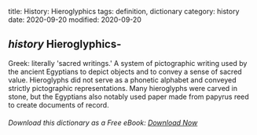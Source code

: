title: History: Hieroglyphics
tags: definition, dictionary
category: history
date: 2020-09-20
modified: 2020-09-20

## _history_ Hieroglyphics-
Greek: literally 'sacred writings.' A system of
pictographic writing used by the ancient Egyptians to depict objects
and to convey a sense of sacred value. Hieroglyphs did not serve as
a phonetic alphabet and conveyed strictly pictographic
representations. Many hieroglyphs were carved in stone, but the
Egyptians also notably used paper made from papyrus reed to create
documents of record.


###### Download *this* dictionary as a Free eBook: [Download Now]({static}static/SerfHistoryDictionary.pdf)

